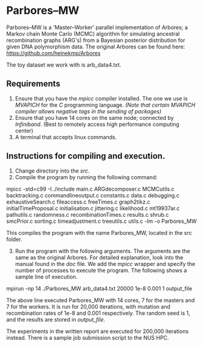 # Parbores–MW

Parbores–MW is a 'Master–Worker' parallel implementation of Arbores; a Markov chain Monte Carlo (MCMC) algorithm for simulating ancestral
recombination graphs (ARG's) from a Bayesian posterior distribution for given
DNA polymorphism data. The original Arbores can be found here:
https://github.com/heinekmp/Arbores

The toy dataset we work with is arb_data4.txt.

## Requirements

1. Ensure that you have the *mpicc* compiler installed. The one we use is *MVAPICH* for the *C* programming language.
*(Note that certain MVAPICH compiler allows negative tags in the sending of packages)*
2. Ensure that you have 14 cores on the same node; connected by *Infiniband*. (Best to remotely access high performance computing center)
3. A terminal that accepts linux commands.

## Instructions for compiling and execution.

1. Change directory into the *src*.
2. Compile the program by running the following command:

mpicc -std=c99 -I../include main.c ARGdecomposer.c MCMCutils.c backtracking.c commandlineoutput.c constants.c data.c debugging.c exhaustiveSearch.c fileaccess.c freeTimes.c graph2tikz.c initialTimeProposal.c initialisation.c jittering.c likelihood.c mt19937ar.c pathutils.c randomness.c recombinationTimes.c results.c shrub.c smcPrior.c sorting.c timeadjustment.c treeutils.c utils.c -lm -o Parbores_MW

This compiles the program with the name Parbores_MW, located in the src folder.

3. Run the program with the following arguments. The arguments are the same as the original Arbores. For detailed explanation, look into the manual found in the *doc* file. We add the *mpicc* wrapper and specify the number of processes to execute the program. The following shows a sample line of execution.

mpirun -np 14 ./Parbores_MW arb_data4.txt 20000 1e-8 0.001 1 output_file

The above line executed Parbores_MW with 14 cores, 7 for the masters and 7 for the workers. It is run for 20,000 iterations, with mutation and recombination rates of 1e-8 and 0.001 respectively. The random seed is 1, and the results are stored in *output_file*. 

The experiments in the written report are executed for 200,000 iterations instead.
There is a sample job submission script to the NUS HPC.
